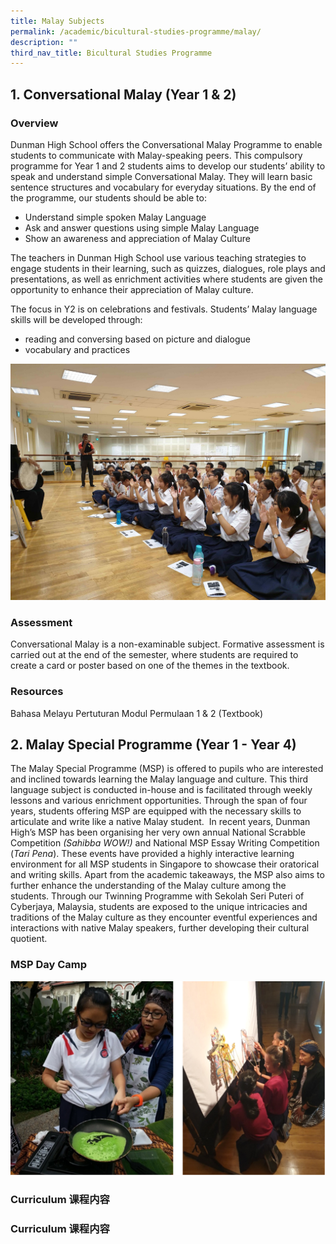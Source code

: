 ```yaml
---
title: Malay Subjects
permalink: /academic/bicultural-studies-programme/malay/
description: ""
third_nav_title: Bicultural Studies Programme
---
```

## **1. Conversational Malay (Year 1 & 2)**

### **Overview**

Dunman High School offers the Conversational Malay Programme to enable students to communicate with Malay-speaking peers. This compulsory programme for Year 1 and 2 students aims to develop our students’ ability to speak and understand simple Conversational Malay. They will learn basic sentence structures and vocabulary for everyday situations. By the end of the programme, our students should be able to:

*   Understand simple spoken Malay Language
*   Ask and answer questions using simple Malay Language
*   Show an awareness and appreciation of Malay Culture

The teachers in Dunman High School use various teaching strategies to engage students in their learning, such as quizzes, dialogues, role plays and presentations, as well as enrichment activities where students are given the opportunity to enhance their appreciation of Malay culture.

The focus in Y2 is on celebrations and festivals. Students’ Malay language skills will be developed through:

*   reading and conversing based on picture and dialogue
*   vocabulary and practices

![](/images/Homepage/Malay%20Subject_CM.jpg)

### **Assessment**
Conversational Malay is a non-examinable subject. Formative assessment is carried out at the end of the semester, where students are required to create a card or poster based on one of the themes in the textbook.

### **Resources**
Bahasa Melayu Pertuturan Modul Permulaan 1 & 2 (Textbook)

## **2. Malay Special Programme (Year 1 - Year 4)**

The Malay Special Programme (MSP) is offered to pupils who are interested and inclined towards learning the Malay language and culture. This third language subject is conducted in-house and is facilitated through weekly lessons and various enrichment opportunities. Through the span of four years, students offering MSP are equipped with the necessary skills to articulate and write like a native Malay student.  In recent years, Dunman High’s MSP has been organising her very own annual National Scrabble Competition _(Sahibba WOW!)_ and National MSP Essay Writing Competition (_Tari Pena_). These events have provided a highly interactive learning environment for all MSP students in Singapore to showcase their oratorical and writing skills. Apart from the academic takeaways, the MSP also aims to further enhance the understanding of the Malay culture among the students. Through our Twinning Programme with Sekolah Seri Puteri of Cyberjaya, Malaysia, students are exposed to the unique intricacies and traditions of the Malay culture as they encounter eventful experiences and interactions with native Malay speakers, further developing their cultural quotient.

### **MSP Day Camp**
![](/images/Homepage/Malay%20Subject_CM1.png)

### **Curriculum 课程内容**

### **Curriculum 课程内容**